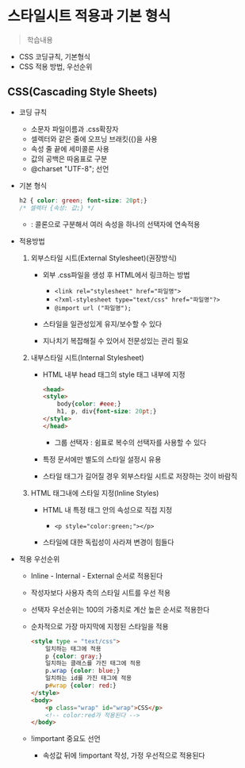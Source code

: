 # 스타일시트 적용과 기본 형식
> 학습내용
- CSS 코딩규칙, 기본형식
- CSS 적용 방법, 우선순위

## CSS(Cascading Style Sheets) 
- 코딩 규칙
    - 소문자 파일이름과 .css확장자
    - 셀렉터와 같은 줄에 오프닝 브래킷({)을 사용
    - 속성 줄 끝에 세미콜론 사용
    - 값의 공백은 따옴표로 구분
    - @charset "UTF-8"; 선언

- 기본 형식
    ``` css
    h2 { color: green; font-size: 20pt;}
    /* 셀렉터 {속성: 값;} */
    ```
    - : 콜론으로 구분해서 여러 속성을 하나의 선택자에 연속적용

- 적용방법
    1. 외부스타일 시트(External Stylesheet)(권장방식)
        - 외부 .css파일을 생성 후 HTML에서 링크하는 방법
            - ```<link rel="stylesheet" href="파일명"> ```
            - ```<?xml-stylesheet type="text/css" href="파일명"?>```
            - ```@import url ("파일명");```

        - 스타일을 일관성있게 유지/보수할 수 있다
        - 지나치기 복잡해질 수 있어서 전문성있는 관리 필요

    2. 내부스타일 시트(Internal Stylesheet)
        - HTML 내부 head 태그의 style 태그 내부에 지정
            ``` html
            <head>
            <style>
                body{color: #eee;}
                h1, p, div{font-size: 20pt;}
            </style>
            </head>
            ```
            - 그룹 선택자 : 쉼표로 복수의 선택자를 사용할 수 있다
        
        - 특정 문서에만 별도의 스타일 설정시 유용
        - 스타일 태그가 길어질 경우 외부스타일 시트로 저장하는 것이 바람직

    
    3. HTML 태그내에 스타일 지정(Inline Styles)
        - HTML 내 특정 태그 안의 속성으로 직접 지정
            - ```<p style="color:green;"></p>```
        
        - 스타일에 대한 독립성이 사라져 변경이 힘들다

- 적용 우선순위
    - Inline - Internal - External 순서로 적용된다
    - 작성자보다 사용자 측의 스타일 시트를 우선 적용
    - 선택자 우선순위는 100의 가중치로 계산 높은 순서로 적용한다
    - 순차적으로 가장 마지막에 지정된 스타일을 적용
        ```html
        <style type = "text/css">
            일치하는 태그에 적용 
            p {color: gray;}
            일치하는 클래스를 가진 태그에 적용
            p.wrap {color: blue;}
            일치하는 id를 가진 태그에 적용
            p#wrap {color: red:}
        </style>
        <body>
            <p class="wrap" id="wrap">CSS</p>
            <!-- color:red가 적용된다 -->
        </body>
        ```
    
    - !important 중요도 선언
        - 속성값 뒤에 !important 작성, 가정 우선적으로 적용된다


        

